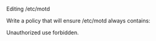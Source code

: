 Editing /etc/motd

Write a policy that will ensure /etc/motd always contains:

Unauthorized use forbidden.
